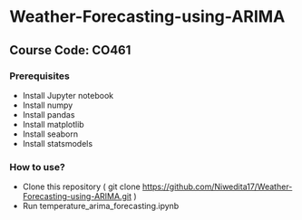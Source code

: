 # Weather-Forecasting-using-ARIMA
## Course Code: CO461

### Prerequisites
* Install Jupyter notebook
* Install numpy
* Install pandas
* Install matplotlib
* Install seaborn
* Install statsmodels

### How to use?
* Clone this repository ( git clone https://github.com/Niwedita17/Weather-Forecasting-using-ARIMA.git )
* Run temperature_arima_forecasting.ipynb
